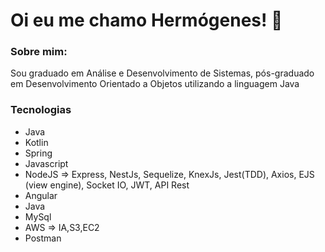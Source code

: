 # Oi eu me chamo Hermógenes! :dart:
 
### Sobre mim:
<p>Sou graduado em Análise e Desenvolvimento de Sistemas, pós-graduado em Desenvolvimento Orientado a Objetos utilizando a linguagem Java
 
### Tecnologias
<ul>
 <li>Java</li>
 <li>Kotlin</li>
 <li>Spring</li>
  <li>Javascript</li>
  <li>NodeJS => Express, NestJs, Sequelize, KnexJs, Jest(TDD), Axios, EJS (view engine), Socket IO, JWT, API Rest</li>
  <li>Angular</li>
  <li>Java</li>
  <li>MySql</li>
  <li>AWS => IA,S3,EC2 </li>
  <li>Postman</li>
</ul>
